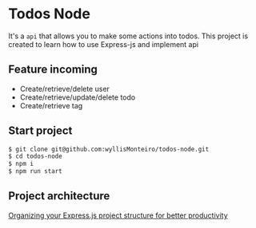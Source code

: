 # Todos Node

It's a `api` that allows you to make some actions into todos. This project is created to learn how to use Express-js and implement api

## Feature incoming
- Create/retrieve/delete user
- Create/retrieve/update/delete todo
- Create/retrieve tag

## Start project
```sh
$ git clone git@github.com:wyllisMonteiro/todos-node.git
$ cd todos-node
$ npm i
$ npm run start
```

## Project architecture
[Organizing your Express.js project structure for better productivity](https://blog.logrocket.com/organizing-express-js-project-structure-better-productivity/)